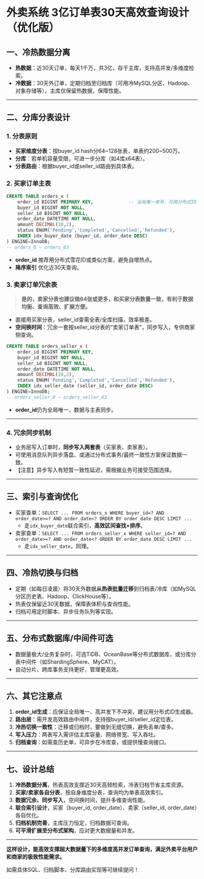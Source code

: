 # 外卖系统 3亿订单表30天高效查询设计（优化版）

## 一、冷热数据分离

- **热数据**：近30天订单，每天1千万，共3亿，存于主库，支持高并发/多维度检索。
- **冷数据**：30天外订单，定期归档至归档库（可用冷MySQL分区、Hadoop、对象存储等），主库仅保留热数据，保障性能。

---

## 二、分库分表设计

### 1. 分表原则

- **买家维度分表**：按buyer_id hash分64~128张表，单表约200~500万。
- **分库**：若单机容量受限，可进一步分库（如4库x64表）。
- **分表路由**：根据buyer_id或seller_id路由到具体表。

### 2. 买家订单主表

```sql
CREATE TABLE orders_x (
    order_id BIGINT PRIMARY KEY,             -- 全局唯一单号，可用分布式ID
    buyer_id BIGINT NOT NULL,
    seller_id BIGINT NOT NULL,
    order_date DATETIME NOT NULL,
    amount DECIMAL(10,2),
    status ENUM('Pending','Completed','Cancelled','Refunded'),
    INDEX idx_buyer_date (buyer_id, order_date DESC)
) ENGINE=InnoDB;
-- orders_0 ~ orders_63
```

- **order_id** 推荐用分布式雪花ID或类似方案，避免自增热点。
- **降序索引** 优化近30天查询。

### 3. 卖家订单冗余表

> **是的，卖家分表也建议做64张或更多，和买家分表数量一致，有利于数据均衡、查询高效、扩展方便。** 

- 直接用买家分表，seller_id查需全表/全库扫描，效率极差。
- **空间换时间**：冗余一套按seller_id分表的“卖家订单表”，同步写入，专供商家侧查询。

```sql
CREATE TABLE orders_seller_x (
    order_id BIGINT PRIMARY KEY,
    buyer_id BIGINT NOT NULL,
    seller_id BIGINT NOT NULL,
    order_date DATETIME NOT NULL,
    amount DECIMAL(10,2),
    status ENUM('Pending','Completed','Cancelled','Refunded'),
    INDEX idx_seller_date (seller_id, order_date DESC)
) ENGINE=InnoDB;
-- orders_seller_0 ~ orders_seller_63
```

- **order_id**仍为全局唯一，数据与主表同步。

---

### 4. 冗余同步机制

- 业务层写入订单时，**同步写入两套表**（买家表、卖家表）。
- 可使用消息队列异步落盘、或通过分布式事务/最终一致性方案保证数据一致。
- 【注意】异步写入有短暂一致性延迟，需根据业务可接受范围选择。

---

## 三、索引与查询优化

- 买家查单：`SELECT ... FROM orders_x WHERE buyer_id=? AND order_date>=? AND order_date<? ORDER BY order_date DESC LIMIT ...`
    - 走`idx_buyer_date`联合索引，**高效区间查找+排序**。
- 卖家查单：`SELECT ... FROM orders_seller_x WHERE seller_id=? AND order_date>=? AND order_date<? ORDER BY order_date DESC LIMIT ...`
    - 走`idx_seller_date`，同理。

---

## 四、冷热切换与归档

- 定期（如每日凌晨）将30天外数据**从热表批量迁移**到归档表/冷库（如MySQL分区历史表、Hadoop、ClickHouse等）。
- 热表仅保留近30天数据，保障表体积与查询性能。
- 归档可用定时脚本、异步任务队列等实现。

---

## 五、分布式数据库/中间件可选

- 数据量极大/业务复杂时，可选TiDB、OceanBase等分布式数据库，或分库分表中间件（如ShardingSphere、MyCAT）。
- 自动分片、跨库事务支持更好，管理更高效。

---

## 六、其它注意点

1. **order_id生成**：应保证全局唯一、高并发下不冲突，建议用分布式ID生成器。
2. **路由层**：需开发高效路由中间件，支持按buyer_id/seller_id定位表。
3. **冷热切换一致性**：迁移或归档时，要做到无缝切换，避免丢单/查多。
4. **写入压力**：两表写入需评估主库容量、网络带宽、写入吞吐。
5. **归档查询**：如需查历史单，可异步在冷库查，或提供慢查询接口。

---

## 七、设计总结

1. **冷热数据分离**，热表高效支撑近30天高频检索，冷表归档节省主库资源。
2. **买家/卖家各自分表**，按自身维度分表，查询均为单表高效索引。
3. **数据冗余、同步写入**，空间换时间，提升多维查询性能。
4. **联合索引设计**，买家（buyer_id, order_date）、卖家（seller_id, order_date）各自优化。
5. **归档机制完善**，主库压力恒定，归档数据可查询。
6. **可平滑扩展至分布式架构**，应对更大数据量和并发。

---

**这样设计，能高效支撑超大数据量下的多维度高并发订单查询，满足外卖平台用户和商家的极致性能需求。**

如需具体SQL、归档脚本、分库路由实现等可继续提问！